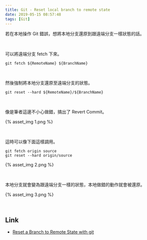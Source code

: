 ```yaml
---
title: Git - Reset local branch to remote state
date: 2019-05-15 08:57:48
tags: [Git]
---
```


若在本地操作 Git 錯誤，想將本地分支還原到跟遠端分支一樣狀態的話。

<!-- More -->

</br>


可以將遠端分支 fetch 下來。  

    git fetch ${RemoteName} ${BranchName}

</br>


然後強制將本地分支還原至遠端分支的狀態。  

    git reset --hard ${RemoteName}/${BranchName}

</br>


像是筆者這邊不小心做錯，搞出了 Revert Commit。  

{% asset_img 1.png %}

</br>


這時可以像下面這樣調用。  

    git fetch origin source
    git reset --hard origin/source

{% asset_img 2.png %}

</br>


本地分支就會變為跟遠端分支一樣的狀態，本地做錯的動作就會被還原。  

{% asset_img 3.png %}

</br>


Link
----
* [Reset a Branch to Remote State with git](https://davidwalsh.name/reset-branch-remote)
